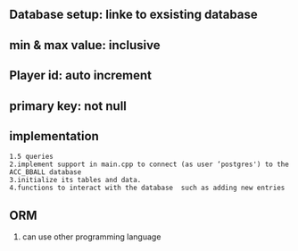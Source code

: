 ## Database setup: linke to exsisting database
## min & max value: inclusive
## Player id: auto increment
## primary key: not null
## implementation
    1.5 queries
    2.implement support in main.cpp to connect (as user ‘postgres') to the ACC_BBALL database
    3.initialize its tables and data.
    4.functions to interact with the database  such as adding new entries

## ORM
1. can use other programming language